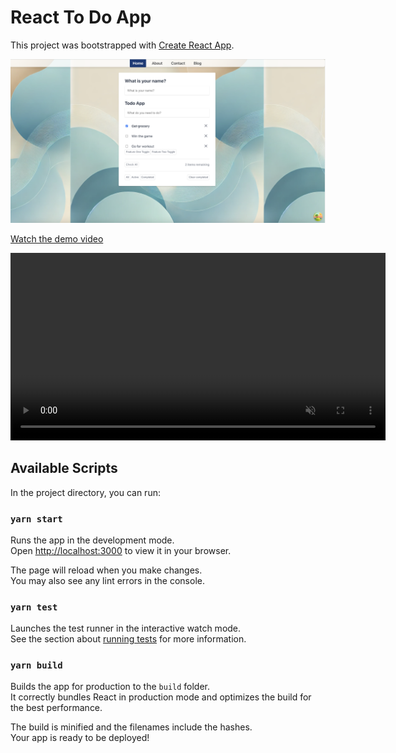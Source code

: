 # React To Do App

This project was bootstrapped with [Create React App](https://github.com/facebook/create-react-app).


![React To Do App](public/app.png)

[Watch the demo video](public/screen.mp4)

<video width="600" autoplay loop muted playsinline>
  <source src="public/screen.mp4" type="video/mp4">
  Your browser does not support the video tag.
</video>

## Available Scripts

In the project directory, you can run:

### `yarn start`

Runs the app in the development mode.\
Open [http://localhost:3000](http://localhost:3000) to view it in your browser.

The page will reload when you make changes.\
You may also see any lint errors in the console.

### `yarn test`

Launches the test runner in the interactive watch mode.\
See the section about [running tests](https://facebook.github.io/create-react-app/docs/running-tests) for more information.

### `yarn build`

Builds the app for production to the `build` folder.\
It correctly bundles React in production mode and optimizes the build for the best performance.

The build is minified and the filenames include the hashes.\
Your app is ready to be deployed!
